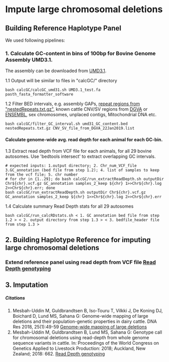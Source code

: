 # **Impute large chromosomal deletions** 

## Building Reference Haplotype Panel
We used following pipelines:

### 1. Calculate GC-content in bins of 100bp for Bovine Genome Assembly UMD3.1. 

The assembly can be downloaded from [UMD3.1](http://bovinegenome.elsiklab.missouri.edu/node/61). 

1.1 Output will be similar to files in "calcGC/" directory

```
bash calcGC/calcGC_umd31.sh UMD3.1_test.fa pasth_fasta_formatter_software
```

1.2 Filter BED intervals, e.g. assembly GAPs, [repeat regions from "nestedRepeats.txt.gz"](http://hgdownload.soe.ucsc.edu/goldenPath/bosTau6/database), known cattle CNV/SV regions from [DGVA](https://www.ebi.ac.uk/dgva/data-download) or [ENSEMBL](ftp://ftp.ensembl.org/pub/release-94/variation/vcf/bos_taurus/bos_taurus_structural_variations.vcf.gz), sex chromosomes, unplaced contigs, Mitochondrial DNA etc.  

```
bash calcGC/filter_GC_interval.sh umd31_GC_content.bed nestedRepeats.txt.gz CNV_SV_file_from_DGVA_22Jan2019.list    
```
#### Calculate genome-wide avg. read depth for each animal for each GC-bin. 
1.3 Extract read depth from VCF file for each animals, for all 29 bovine autosomes. Use 'bedtools intersect' to extract overlapping GC intervals. 

```
# expected inputs: 1.output directory; 2. Chr_num_VCF_file 3.GC_annotation (bed file from step 1.2); 4. list of samples to keep from the vcf file; 5. chr number  
# for chr in {1..29}; do bash calcGC/run_extractReadDepth.sh outputDir Chr${chr}.vcf.gz GC_annotation samples_2_keep ${chr} 1>>Chr${chr}.log 2>>Chr${chr}.err; done
bash calcGC/run_extractReadDepth.sh outputDir Chr${chr}.vcf.gz GC_annotation samples_2_keep ${chr} 1>>Chr${chr}.log 2>>Chr${chr}.err
```

1.4 Calculate summary Read Depth stats for all 29 autosomes

```
bash calcGC/run_calcRDstats.sh < 1. GC annotation bed file from step 1.2 > < 2. output directory from step 1.3 > < 3. bedfile_header file from step 1.3 > 
```
## 2. Building Haplotype Reference for imputing large chromosomal deletions

### Extend reference panel using read depth from VCF file [Read Depth genotyping]( http://pure.au.dk/portal/en/publications/genotype-call-for-chromosomal-deletions-using-readdepth-from-whole-genome-sequence-variants-in-cattle(a42d451c-ebbe-49ca-8dc0-61c166bb120c).html )




## 3. Imputation

##### Citations
1. Mesbah-Uddin M, Guldbrandtsen B, Iso-Touru T, Vilkki J, De Koning DJ, Boichard D, Lund MS, Sahana G: Genome-wide mapping of large deletions and their population-genetic properties in dairy cattle. DNA Res 2018, 25(1):49-59 [Genome-wide mapping of large deletions](https://doi.org/10.1093/dnares/dsx037)
2. Mesbah-Uddin M, Guldbrandtsen B, Lund MS, Sahana G: Genotype call for chromosomal deletions using read-depth from whole genome sequence variants in cattle. In: Proceedings of the World Congress on Genetics Applied to Livestock Production: 2018; Auckland, New Zealand; 2018: 662. [Read Depth genotyping]( http://pure.au.dk/portal/en/publications/genotype-call-for-chromosomal-deletions-using-readdepth-from-whole-genome-sequence-variants-in-cattle(a42d451c-ebbe-49ca-8dc0-61c166bb120c).html )


